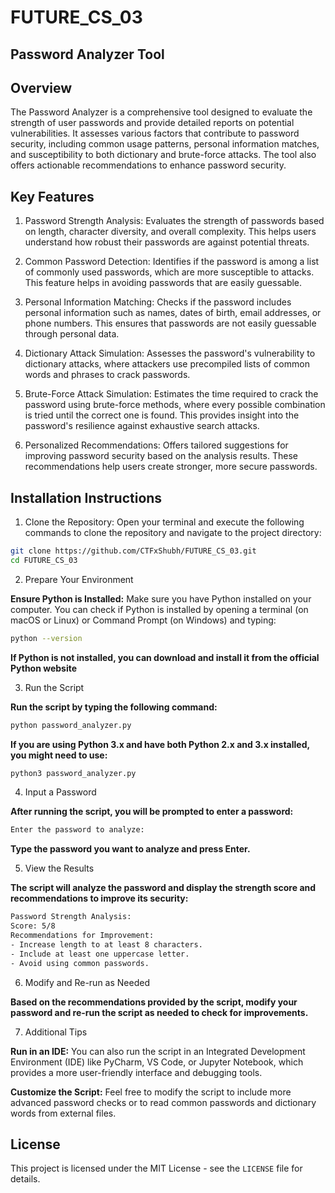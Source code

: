 # FUTURE_CS_03
## Password Analyzer Tool

## Overview

The Password Analyzer is a comprehensive tool designed to evaluate the strength of user passwords and provide detailed reports on potential vulnerabilities. It assesses various factors that contribute to password security, including common usage patterns, personal information matches, and susceptibility to both dictionary and brute-force attacks. The tool also offers actionable recommendations to enhance password security.

## Key Features

1. Password Strength Analysis: Evaluates the strength of passwords based on length, character diversity, and overall complexity. This helps users understand how robust their passwords are against potential threats.

2. Common Password Detection: Identifies if the password is among a list of commonly used passwords, which are more susceptible to attacks. This feature helps in avoiding passwords that are easily guessable.

3. Personal Information Matching: Checks if the password includes personal information such as names, dates of birth, email addresses, or phone numbers. This ensures that passwords are not easily guessable through personal data.

4. Dictionary Attack Simulation: Assesses the password's vulnerability to dictionary attacks, where attackers use precompiled lists of common words and phrases to crack passwords.

5. Brute-Force Attack Simulation: Estimates the time required to crack the password using brute-force methods, where every possible combination is tried until the correct one is found. This provides insight into the password's resilience against exhaustive search attacks.

6. Personalized Recommendations: Offers tailored suggestions for improving password security based on the analysis results. These recommendations help users create stronger, more secure passwords.

## Installation Instructions

1. Clone the Repository: Open your terminal and execute the following commands to clone the repository and navigate to the project directory:

 ```bash
 git clone https://github.com/CTFxShubh/FUTURE_CS_03.git
 cd FUTURE_CS_03
 ```

2. Prepare Your Environment

**Ensure Python is Installed:** Make sure you have Python installed on your computer. You can check if Python is installed by opening a terminal (on macOS or Linux) or Command Prompt (on Windows) and typing:

```sh
python --version
```
**If Python is not installed, you can download and install it from the official Python website**

3. Run the Script

**Run the script by typing the following command:**

```bash
python password_analyzer.py
```

**If you are using Python 3.x and have both Python 2.x and 3.x installed, you might need to use:**

 ```bash
python3 password_analyzer.py
```

4. Input a Password

**After running the script, you will be prompted to enter a password:**

```bash
Enter the password to analyze:
```

**Type the password you want to analyze and press Enter.**

5. View the Results

**The script will analyze the password and display the strength score and recommendations to improve its security:**

```bash
Password Strength Analysis:
Score: 5/8
Recommendations for Improvement:
- Increase length to at least 8 characters.
- Include at least one uppercase letter.
- Avoid using common passwords.
```

6. Modify and Re-run as Needed

**Based on the recommendations provided by the script, modify your password and re-run the script as needed to check for improvements.**

7. Additional Tips

**Run in an IDE:** You can also run the script in an Integrated Development Environment (IDE) like PyCharm, VS Code, or Jupyter Notebook, which provides a more user-friendly interface and debugging tools.

**Customize the Script:** Feel free to modify the script to include more advanced password checks or to read common passwords and dictionary words from external files.

## License

This project is licensed under the MIT License - see the `LICENSE` file for details.

